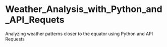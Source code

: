 # Weather_Analysis_with_Python_and_API_Requets
Analyzing weather patterns closer to the equator using Python and API Requests
